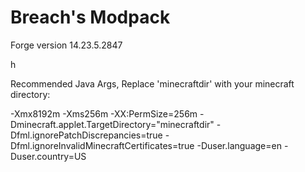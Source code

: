 # Breach's Modpack
Forge version 14.23.5.2847


h

Recommended Java Args, Replace 'minecraftdir' with your minecraft directory:

-Xmx8192m -Xms256m -XX:PermSize=256m -Dminecraft.applet.TargetDirectory="minecraftdir" -Dfml.ignorePatchDiscrepancies=true -Dfml.ignoreInvalidMinecraftCertificates=true -Duser.language=en -Duser.country=US
